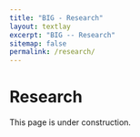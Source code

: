 ```yaml
---
title: "BIG - Research"
layout: textlay
excerpt: "BIG -- Research"
sitemap: false
permalink: /research/
---
```


# Research

This page is under construction.
